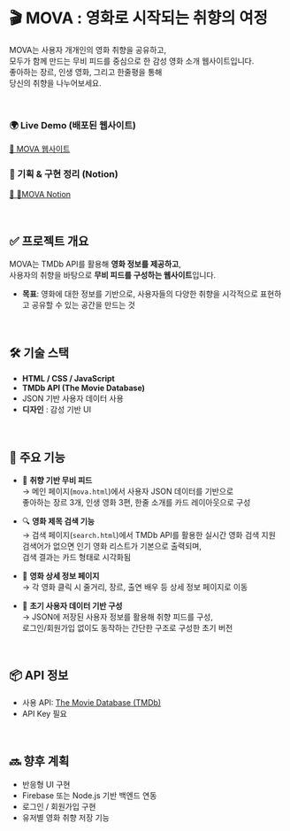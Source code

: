 # 🎬 MOVA : 영화로 시작되는 취향의 여정

MOVA는 사용자 개개인의 영화 취향을 공유하고,  
모두가 함께 만드는 무비 피드를 중심으로 한 감성 영화 소개 웹사이트입니다.  
좋아하는 장르, 인생 영화, 그리고 한줄평을 통해  
당신의 취향을 나누어보세요.

<br/>

### 🌍 Live Demo (배포된 웹사이트)

[🔗 MOVA 웹사이트](https://mkhong210.github.io/MOVA_movie/)

### 📄 기획 & 구현 정리 (Notion)

[🔗 🍿MOVA Notion](https://magnetic-macaw-5ef.notion.site/MOVA-1cff39c3f9d6806397e8ffe69a78d1ef?pvs=4)

<br />

## ✅ 프로젝트 개요

MOVA는 TMDb API를 활용해 **영화 정보를 제공하고**,  
사용자의 취향을 바탕으로 **무비 피드를 구성하는 웹사이트**입니다.

- **목표**: 영화에 대한 정보를 기반으로, 사용자들의 다양한 취향을 시각적으로 표현하고 공유할 수 있는 공간을 만드는 것

<br	/>

<!-- ## 🧰 사용 기술 -->

## 🛠️ 기술 스택

- **HTML / CSS / JavaScript**
- **TMDb API (The Movie Database)**
- JSON 기반 사용자 데이터 사용
- **디자인** : 감성 기반 UI
<!-- - **API** : [TMDb API](https://developer.themoviedb.org/docs/getting-started)
- 반응형 적용 예정
- 추후 Node.js 백엔드 연동 고려 -->

<br />

## 🧩 주요 기능

- 🧡 **취향 기반 무비 피드**  
  → 메인 페이지(`mova.html`)에서 사용자 JSON 데이터를 기반으로  
   좋아하는 장르 3개, 인생 영화 3편, 한줄 소개를 카드 레이아웃으로 구성

- 🔍 **영화 제목 검색 기능**  
  → 검색 페이지(`search.html`)에서 TMDb API를 활용한 실시간 영화 검색 지원  
   검색어가 없으면 인기 영화 리스트가 기본으로 출력되며,  
   검색 결과는 카드 형태로 시각화됨

- 🎥 **영화 상세 정보 페이지**  
  → 각 영화 클릭 시 줄거리, 장르, 출연 배우 등 상세 정보 페이지로 이동

<!-- - 📱 **반응형 웹 디자인**
  → 다양한 디바이스에서 자연스럽게 동작하도록 구성 -->

- 🔐 **초기 사용자 데이터 기반 구성**  
  → JSON에 저장된 사용자 정보를 활용해 취향 피드를 구성,  
   로그인/회원가입 없이도 동작하는 간단한 구조로 구성한 초기 버전

<br />

<!-- ## 🖼️ 디자인 컨셉

- 넷플릭스 스타일 로그인 화면
- 인스타그램 / 트위터 스타일의 무비 피드
- 다크 톤 중심, 시네마틱 이미지 활용
- 포스터/캐스트 이미지 Placeholder 처리
- 모바일 대응은 추후 반응형 설계 예정

---

## 💬 시작 멘트

> _영화 속 취향을 찾아서,_
> _MOVA에서 취향을 공유하고, 나만의 무비 피드를 만들어보세요._

--- -->

## 📦 API 정보

- 사용 API: [The Movie Database (TMDb)](https://developer.themoviedb.org/)
- API Key 필요 <!-- (직접 발급받아 `api.js` 또는 `.env`에 등록) -->

<br />

## 🔜 향후 계획

- 반응형 UI 구현
- Firebase 또는 Node.js 기반 백엔드 연동
- 로그인 / 회원가입 구현
- 유저별 영화 취향 저장 기능
<!-- - 사용자 커뮤니티 요소 도입 검토 -->

<!-- ## 📸 스크린샷

> (캡처 이미지 삽입 예정)
> 메인 페이지 | 영화 상세 | 취향 피드 | 로그인 화면

---

## 👩‍💻 제작자

- 이 프로젝트는 영화 취향을 공유하는 공간을 만들고자 하는
  개인의 실습 및 발표용 포트폴리오로 제작되었습니다. -->
